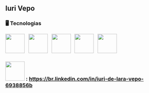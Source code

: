 <!-- Cabeçalho -->
## Iuri Vepo

### :desktop_computer: Tecnologias
<img src="https://cdn.jsdelivr.net/gh/devicons/devicon@latest/icons/html5/html5-original-wordmark.svg" width="60px">&nbsp;&nbsp;&nbsp;<img src="https://cdn.jsdelivr.net/gh/devicons/devicon@latest/icons/css3/css3-original-wordmark.svg" width="60px">&nbsp;&nbsp;&nbsp;<img src="https://cdn.jsdelivr.net/gh/devicons/devicon@latest/icons/javascript/javascript-original.svg" width="60px">&nbsp;&nbsp;&nbsp;<img src="https://cdn.jsdelivr.net/gh/devicons/devicon@latest/icons/php/php-original.svg" width="60px">&nbsp;&nbsp;&nbsp;<img src="https://cdn.jsdelivr.net/gh/devicons/devicon@latest/icons/mysql/mysql-original-wordmark.svg" width="60px">

### <img src="https://cdn.jsdelivr.net/gh/devicons/devicon@latest/icons/linkedin/linkedin-original-wordmark.svg" width="60px"> : https://br.linkedin.com/in/iuri-de-lara-vepo-6938856b
          
<!--
**iurilvepo/iurilvepo** is a ✨ _special_ ✨ repository because its `README.md` (this file) appears on your GitHub profile.

Here are some ideas to get you started:

- 🔭 I’m currently working on ...
- 🌱 I’m currently learning ...
- 👯 I’m looking to collaborate on ...
- 🤔 I’m looking for help with ...
- 💬 Ask me about ...
- 📫 How to reach me: ...
- 😄 Pronouns: ...
- ⚡ Fun fact: ...
-->
